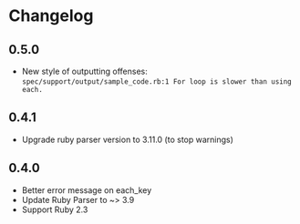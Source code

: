 # Changelog

## 0.5.0

- New style of outputting offenses: `spec/support/output/sample_code.rb:1 For loop is slower than using each.`

## 0.4.1
- Upgrade ruby parser version to 3.11.0 (to stop warnings)

## 0.4.0
- Better error message on each_key
- Update Ruby Parser to ~> 3.9
- Support Ruby 2.3
